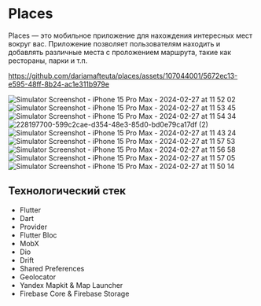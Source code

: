# Places

Places — это мобильное приложение для нахождения интересных мест вокруг вас. Приложение позволяет пользователям находить и добавлять различные места с проложением маршрута, такие как рестораны, парки и т.п.


https://github.com/dariamafteuta/places/assets/107044001/5672ec13-e595-48ff-8b24-ac1e311b979e


![Simulator Screenshot - iPhone 15 Pro Max - 2024-02-27 at 11 52 02](https://github.com/dariamafteuta/places/assets/107044001/62a474f9-cede-4c35-98ee-e95b0ce45deb)
![Simulator Screenshot - iPhone 15 Pro Max - 2024-02-27 at 11 53 45](https://github.com/dariamafteuta/places/assets/107044001/dff51c0b-643a-45c9-8244-327f2bc4b0be)
![Simulator Screenshot - iPhone 15 Pro Max - 2024-02-27 at 11 54 34](https://github.com/dariamafteuta/places/assets/107044001/fe185139-9c1f-4e9c-a5f4-84f371d761fe)
![228197700-599c2cae-d354-48e3-85d0-bd0e79ca17df (2)](https://github.com/dariamafteuta/places/assets/107044001/0aba2719-8ccc-4546-8354-35723b49268a)
![Simulator Screenshot - iPhone 15 Pro Max - 2024-02-27 at 11 43 24](https://github.com/dariamafteuta/places/assets/107044001/960141c3-8aa4-452a-8c54-ed6c9b7203f1)
![Simulator Screenshot - iPhone 15 Pro Max - 2024-02-27 at 11 57 53](https://github.com/dariamafteuta/places/assets/107044001/e9b121c6-3130-410e-9a38-cb2ceeb04143)
![Simulator Screenshot - iPhone 15 Pro Max - 2024-02-27 at 11 56 58](https://github.com/dariamafteuta/places/assets/107044001/c13bbce3-f0a6-4008-8dc3-76a4159ee675)
![Simulator Screenshot - iPhone 15 Pro Max - 2024-02-27 at 11 57 05](https://github.com/dariamafteuta/places/assets/107044001/42273d59-46e0-4dee-8dbc-336e310afc75)
![Simulator Screenshot - iPhone 15 Pro Max - 2024-02-27 at 11 50 14](https://github.com/dariamafteuta/places/assets/107044001/614752da-65d2-483e-83ec-88c7224ccda2)


## Технологический стек
- Flutter
- Dart
- Provider
- Flutter Bloc
- MobX
- Dio
- Drift
- Shared Preferences
- Geolocator
- Yandex Mapkit & Map Launcher
- Firebase Core & Firebase Storage
